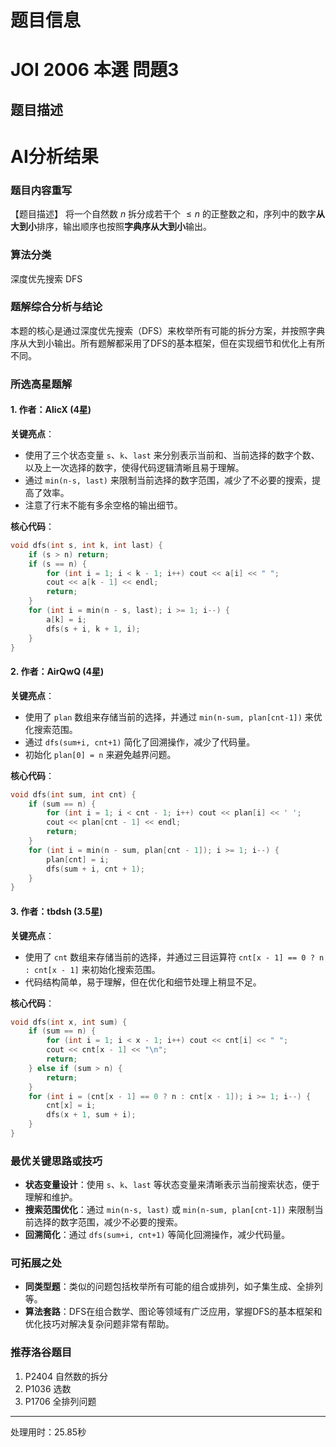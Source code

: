 # 题目信息

# JOI 2006 本選 問題3

## 题目描述

[problemUrl]: https://atcoder.jp/contests/joi2006ho/tasks/joi2006ho_c

# AI分析结果

### 题目内容重写
【题目描述】
将一个自然数 $n$ 拆分成若干个 $\le n$ 的正整数之和，序列中的数字**从大到小**排序，输出顺序也按照**字典序从大到小**输出。

### 算法分类
深度优先搜索 DFS

### 题解综合分析与结论
本题的核心是通过深度优先搜索（DFS）来枚举所有可能的拆分方案，并按照字典序从大到小输出。所有题解都采用了DFS的基本框架，但在实现细节和优化上有所不同。

### 所选高星题解
#### 1. 作者：AlicX (4星)
**关键亮点**：
- 使用了三个状态变量 `s`、`k`、`last` 来分别表示当前和、当前选择的数字个数、以及上一次选择的数字，使得代码逻辑清晰且易于理解。
- 通过 `min(n-s, last)` 来限制当前选择的数字范围，减少了不必要的搜索，提高了效率。
- 注意了行末不能有多余空格的输出细节。

**核心代码**：
```cpp
void dfs(int s, int k, int last) {
    if (s > n) return;
    if (s == n) {
        for (int i = 1; i < k - 1; i++) cout << a[i] << " ";
        cout << a[k - 1] << endl;
        return;
    }
    for (int i = min(n - s, last); i >= 1; i--) {
        a[k] = i;
        dfs(s + i, k + 1, i);
    }
}
```

#### 2. 作者：AirQwQ (4星)
**关键亮点**：
- 使用了 `plan` 数组来存储当前的选择，并通过 `min(n-sum, plan[cnt-1])` 来优化搜索范围。
- 通过 `dfs(sum+i, cnt+1)` 简化了回溯操作，减少了代码量。
- 初始化 `plan[0] = n` 来避免越界问题。

**核心代码**：
```cpp
void dfs(int sum, int cnt) {
    if (sum == n) {
        for (int i = 1; i < cnt - 1; i++) cout << plan[i] << ' ';
        cout << plan[cnt - 1] << endl;
        return;
    }
    for (int i = min(n - sum, plan[cnt - 1]); i >= 1; i--) {
        plan[cnt] = i;
        dfs(sum + i, cnt + 1);
    }
}
```

#### 3. 作者：tbdsh (3.5星)
**关键亮点**：
- 使用了 `cnt` 数组来存储当前的选择，并通过三目运算符 `cnt[x - 1] == 0 ? n : cnt[x - 1]` 来初始化搜索范围。
- 代码结构简单，易于理解，但在优化和细节处理上稍显不足。

**核心代码**：
```cpp
void dfs(int x, int sum) {
    if (sum == n) {
        for (int i = 1; i < x - 1; i++) cout << cnt[i] << " ";
        cout << cnt[x - 1] << "\n";
        return;
    } else if (sum > n) {
        return;
    }
    for (int i = (cnt[x - 1] == 0 ? n : cnt[x - 1]); i >= 1; i--) {
        cnt[x] = i;
        dfs(x + 1, sum + i);
    }
}
```

### 最优关键思路或技巧
- **状态变量设计**：使用 `s`、`k`、`last` 等状态变量来清晰表示当前搜索状态，便于理解和维护。
- **搜索范围优化**：通过 `min(n-s, last)` 或 `min(n-sum, plan[cnt-1])` 来限制当前选择的数字范围，减少不必要的搜索。
- **回溯简化**：通过 `dfs(sum+i, cnt+1)` 等简化回溯操作，减少代码量。

### 可拓展之处
- **同类型题**：类似的问题包括枚举所有可能的组合或排列，如子集生成、全排列等。
- **算法套路**：DFS在组合数学、图论等领域有广泛应用，掌握DFS的基本框架和优化技巧对解决复杂问题非常有帮助。

### 推荐洛谷题目
1. P2404 自然数的拆分
2. P1036 选数
3. P1706 全排列问题

---
处理用时：25.85秒